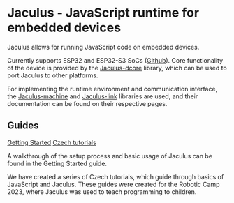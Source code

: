 # Jaculus - JavaScript runtime for embedded devices

Jaculus allows for running JavaScript code on embedded devices.

Currently supports ESP32 and ESP32-S3 SoCs ([Github](https://github.com/cubicap/Jaculus-esp32)). Core functionality of the device is provided by the [Jaculus-dcore](https://github.com/cubicap/Jaculus-dcore) library, which can be used to port Jaculus to other platforms.

For implementing the runtime environment and communication interface, the [Jaculus-machine](https://machine.jaculus.org) and [Jaculus-link](https://link.jaculus.org) libraries are used, and their documentation can be found on their respective pages.

## Guides

<a class="md-button md-button--primary" href="/getting-started/">Getting Started</a>
<a class="md-button md-button--primary" href="https://2023.robotickytabor.cz/elks/">Czech tutorials</a>

A walkthrough of the setup process and basic usage of Jaculus can be found in the Getting Started guide.

We have created a series of Czech tutorials, which guide through basics of JavaScript and Jaculus. These guides were created for the Robotic Camp 2023, where Jaculus was used to teach programming to children.
